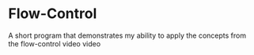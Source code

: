 # Flow-Control
A short program that demonstrates my ability to apply the concepts from the flow-control video video
